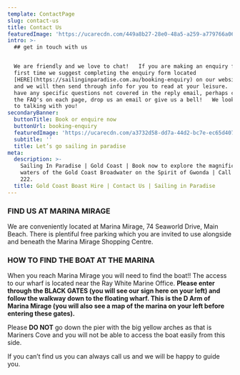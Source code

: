 ```yaml
---
template: ContactPage
slug: contact-us
title: Contact Us
featuredImage: 'https://ucarecdn.com/449a8b27-28e0-48a5-a259-a779766a068a/'
intro: >-
  ## get in touch with us


  We are friendly and we love to chat!   If you are making an enquiry for the
  first time we suggest completing the enquiry form located
  [HERE](https://sailinginparadise.com.au/booking-enquiry) on our website
  and we will then send through info for you to read at your leisure.   If you
  have any specific questions not covered in the reply email, perhaps check out
  the FAQ's on each page, drop us an email or give us a bell!   We look forward
  to talking with you!
secondaryBanner:
  buttonTitle: Book or enquire now
  buttonUrl: booking-enquiry
  featuredImage: 'https://ucarecdn.com/a3732d58-dd7a-44d2-bc7e-ec65d4073729/'
  subtitle: ''
  title: Let’s go sailing in paradise
meta:
  description: >-
    Sailing In Paradise | Gold Coast | Book now to explore the magnificent
    waters of the Gold Coast Broadwater on the Spirit of Gwonda | Call 0438 915
    222.
  title: Gold Coast Boast Hire | Contact Us | Sailing in Paradise
---
```


### FIND US AT MARINA MIRAGE

We are conveniently located at Marina Mirage, 74 Seaworld Drive, Main Beach. There is plentiful free parking which you are invited to use alongside and beneath the Marina Mirage Shopping Centre.

### HOW TO FIND THE BOAT AT THE MARINA

When you reach Marina Mirage you will need to find the boat!! The access to our wharf is located near the Ray White Marine Office. **Please enter through the BLACK GATES (you will see our sign here on your left) and follow the walkway down to the floating wharf. This is the D Arm of Marina Mirage (you will also see a map of the marina on your left before entering these gates).**

Please **DO NOT** go down the pier with the big yellow arches as that is Mariners Cove and you will not be able to access the boat easily from this side.

If you can’t find us you can always call us and we will be happy to guide you.
